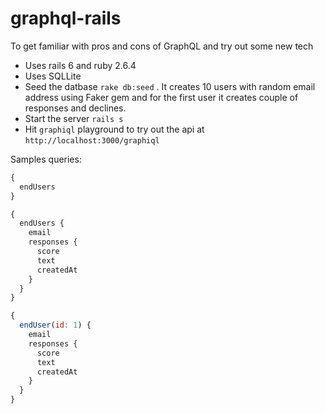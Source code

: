 # graphql-rails
To get familiar with pros and cons of GraphQL and try out some new tech

- Uses rails 6 and ruby 2.6.4
- Uses SQLLite
- Seed the datbase `rake db:seed` . It creates 10 users with random email address using Faker gem and for the first user it creates couple of responses and declines.
- Start the server `rails s`
- Hit `graphiql` playground to try out the api at `http://localhost:3000/graphiql`

Samples queries:

```javascript
{
  endUsers
}
```

```javascript
{
  endUsers {
    email
    responses {
      score
      text
      createdAt
    }
  }
}
```
```javascript
{
  endUser(id: 1) {
    email
    responses {
      score
      text
      createdAt
    }
  }
}
```

